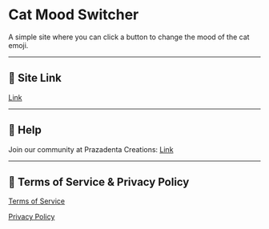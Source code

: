 # Cat Mood Switcher

A simple site where you can click a button to change the mood of the cat emoji.

---

## 🔗 Site Link

[Link](https://adamant-process.github.io/Cat-Mood-Switcher)

---

## 📄 Help

Join our community at Prazadenta Creations: [Link](https://discord.gg/pV5NqjXtgE)

---

## 📃 Terms of Service & Privacy Policy

[Terms of Service](https://github.com/adamant-process/Cat-Mood-Switcher/blob/main/terms.html)

[Privacy Policy](https://github.com/adamant-process/Cat-Mood-Switcher/blob/main/privacy.html)
